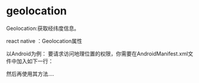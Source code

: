 # geolocation
Geolocation:获取经纬度信息。


react native ：Geolocation属性


以Android为例：
要请求访问地理位置的权限，你需要在AndroidManifest.xml文件中加入如下一行：

<uses-permission android:name="android.permission.ACCESS_FINE_LOCATION" />

然后再使用其方法....


